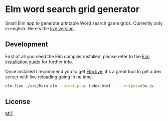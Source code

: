 # Elm word search grid generator

Small Elm app to generate printable Word search game grids. Currently only in english. Here's the [live version]().

## Development

First of all you need the Elm compiler installed, please refer to the [Elm installation guide](https://guide.elm-lang.org/install/elm.html) for further info.

Once installed I recommend you to get [Elm live](https://guide.elm-lang.org/install/elm.html), it's a great tool to get a dev server with live reloading going in no time.

```bash
elm-live ./src/Main.elm --start-page index.html -- --output=elm.js
```


## License
[MIT](https://choosealicense.com/licenses/mit/)